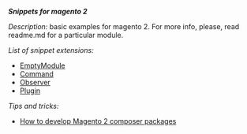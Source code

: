 ***Snippets for magento 2***

_Description:_ basic examples for magento 2.
For more info, please, read readme.md for a particular module.

_List of snippet extensions:_

- [EmptyModule](https://github.com/eugene-petrov/magento2-empty-module)
- [Command](https://github.com/eugene-petrov/magento2-command)
- [Observer](https://github.com/eugene-petrov/magento2-observer)
- [Plugin](https://github.com/eugene-petrov/magento2-plugin)

_Tips and tricks:_
- [How to develop Magento 2 composer packages](https://gist.github.com/eugene-petrov/e37a99d696b47700552c1ef9c0cc557e)
